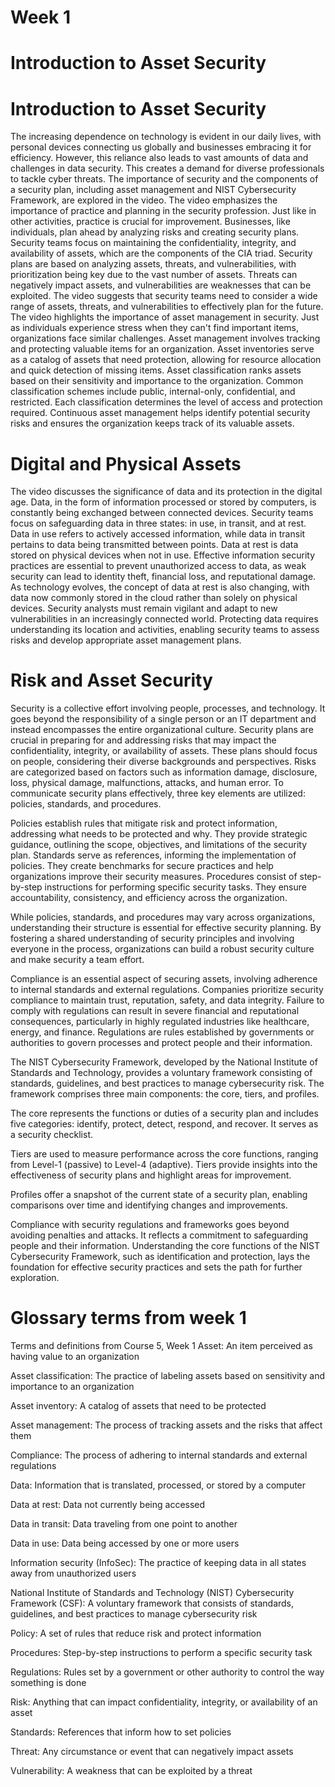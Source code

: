 # Week 1
# Introduction to Asset Security

# Introduction to Asset Security

The increasing dependence on technology is evident in our daily lives, with personal devices connecting us globally and businesses embracing it for efficiency. However, this reliance also leads to vast amounts of data and challenges in data security. This creates a demand for diverse professionals to tackle cyber threats. The importance of security and the components of a security plan, including asset management and NIST Cybersecurity Framework, are explored in the video.
The video emphasizes the importance of practice and planning in the security profession. Just like in other activities, practice is crucial for improvement. Businesses, like individuals, plan ahead by analyzing risks and creating security plans. Security teams focus on maintaining the confidentiality, integrity, and availability of assets, which are the components of the CIA triad. Security plans are based on analyzing assets, threats, and vulnerabilities, with prioritization being key due to the vast number of assets. Threats can negatively impact assets, and vulnerabilities are weaknesses that can be exploited. The video suggests that security teams need to consider a wide range of assets, threats, and vulnerabilities to effectively plan for the future.
The video highlights the importance of asset management in security. Just as individuals experience stress when they can't find important items, organizations face similar challenges. Asset management involves tracking and protecting valuable items for an organization. Asset inventories serve as a catalog of assets that need protection, allowing for resource allocation and quick detection of missing items. Asset classification ranks assets based on their sensitivity and importance to the organization. Common classification schemes include public, internal-only, confidential, and restricted. Each classification determines the level of access and protection required. Continuous asset management helps identify potential security risks and ensures the organization keeps track of its valuable assets.

# Digital and Physical Assets

The video discusses the significance of data and its protection in the digital age. Data, in the form of information processed or stored by computers, is constantly being exchanged between connected devices. Security teams focus on safeguarding data in three states: in use, in transit, and at rest. Data in use refers to actively accessed information, while data in transit pertains to data being transmitted between points. Data at rest is data stored on physical devices when not in use. Effective information security practices are essential to prevent unauthorized access to data, as weak security can lead to identity theft, financial loss, and reputational damage. As technology evolves, the concept of data at rest is also changing, with data now commonly stored in the cloud rather than solely on physical devices. Security analysts must remain vigilant and adapt to new vulnerabilities in an increasingly connected world. Protecting data requires understanding its location and activities, enabling security teams to assess risks and develop appropriate asset management plans.


# Risk and Asset Security


Security is a collective effort involving people, processes, and technology. It goes beyond the responsibility of a single person or an IT department and instead encompasses the entire organizational culture. Security plans are crucial in preparing for and addressing risks that may impact the confidentiality, integrity, or availability of assets. These plans should focus on people, considering their diverse backgrounds and perspectives. Risks are categorized based on factors such as information damage, disclosure, loss, physical damage, malfunctions, attacks, and human error. To communicate security plans effectively, three key elements are utilized: policies, standards, and procedures.

Policies establish rules that mitigate risk and protect information, addressing what needs to be protected and why. They provide strategic guidance, outlining the scope, objectives, and limitations of the security plan. Standards serve as references, informing the implementation of policies. They create benchmarks for secure practices and help organizations improve their security measures. Procedures consist of step-by-step instructions for performing specific security tasks. They ensure accountability, consistency, and efficiency across the organization.

While policies, standards, and procedures may vary across organizations, understanding their structure is essential for effective security planning. By fostering a shared understanding of security principles and involving everyone in the process, organizations can build a robust security culture and make security a team effort.


Compliance is an essential aspect of securing assets, involving adherence to internal standards and external regulations. Companies prioritize security compliance to maintain trust, reputation, safety, and data integrity. Failure to comply with regulations can result in severe financial and reputational consequences, particularly in highly regulated industries like healthcare, energy, and finance. Regulations are rules established by governments or authorities to govern processes and protect people and their information.

The NIST Cybersecurity Framework, developed by the National Institute of Standards and Technology, provides a voluntary framework consisting of standards, guidelines, and best practices to manage cybersecurity risk. The framework comprises three main components: the core, tiers, and profiles.

The core represents the functions or duties of a security plan and includes five categories: identify, protect, detect, respond, and recover. It serves as a security checklist.

Tiers are used to measure performance across the core functions, ranging from Level-1 (passive) to Level-4 (adaptive). Tiers provide insights into the effectiveness of security plans and highlight areas for improvement.

Profiles offer a snapshot of the current state of a security plan, enabling comparisons over time and identifying changes and improvements.

Compliance with security regulations and frameworks goes beyond avoiding penalties and attacks. It reflects a commitment to safeguarding people and their information. Understanding the core functions of the NIST Cybersecurity Framework, such as identification and protection, lays the foundation for effective security practices and sets the path for further exploration.


# Glossary terms from week 1
Terms and definitions from Course 5, Week 1
Asset: An item perceived as having value to an organization

Asset classification: The practice of labeling assets based on sensitivity and importance to an organization

Asset inventory: A catalog of assets that need to be protected

Asset management: The process of tracking assets and the risks that affect them 

Compliance: The process of adhering to internal standards and external regulations

Data: Information that is translated, processed, or stored by a computer

Data at rest: Data not currently being accessed

Data in transit: Data traveling from one point to another

Data in use: Data being accessed by one or more users

Information security (InfoSec): The practice of keeping data in all states away from unauthorized users

National Institute of Standards and Technology (NIST) Cybersecurity Framework (CSF): A voluntary framework that consists of standards, guidelines, and best practices to manage cybersecurity risk

Policy: A set of rules that reduce risk and protect information

Procedures: Step-by-step instructions to perform a specific security task

Regulations: Rules set by a government or other authority to control the way something is done

Risk: Anything that can impact confidentiality, integrity, or availability of an asset

Standards: References that inform how to set policies

Threat: Any circumstance or event that can negatively impact assets

Vulnerability: A weakness that can be exploited by a threat


